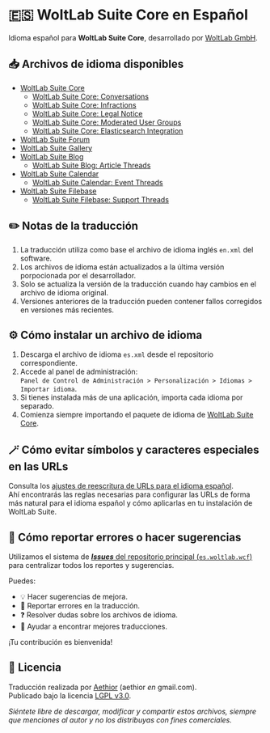 # 🇪🇸 WoltLab Suite Core en Español

Idioma español para **WoltLab Suite Core**, desarrollado por [WoltLab GmbH](https://github.com/WoltLab).

## 📥 Archivos de idioma disponibles
* [WoltLab Suite Core](https://github.com/woltlab-suite-spanish/es.woltlab.wcf)
    * [WoltLab Suite Core: Conversations](https://github.com/woltlab-suite-spanish/es.woltlab.wcf.conversation)
    * [WoltLab Suite Core: Infractions](https://github.com/woltlab-suite-spanish/es.woltlab.wcf.infraction)
    * [WoltLab Suite Core: Legal Notice](https://github.com/woltlab-suite-spanish/es.woltlab.wcf.legalNotice)
    * [WoltLab Suite Core: Moderated User Groups](https://github.com/woltlab-suite-spanish/es.woltlab.wcf.moderatedUserGroup)
    * [WoltLab Suite Core: Elasticsearch Integration](https://github.com/woltlab-suite-spanish/es.woltlab.wcf.elasticSearch)
* [WoltLab Suite Forum](https://github.com/woltlab-suite-spanish/es.woltlab.wbb)
* [WoltLab Suite Gallery](https://github.com/woltlab-suite-spanish/es.woltlab.gallery)
* [WoltLab Suite Blog](https://github.com/woltlab-suite-spanish/es.woltlab.blog)
    * [WoltLab Suite Blog: Article Threads](https://github.com/woltlab-suite-spanish/es.woltlab.blog.entryThread)
* [WoltLab Suite Calendar](https://github.com/woltlab-suite-spanish/es.woltlab.calendar)
    * [WoltLab Suite Calendar: Event Threads](https://github.com/woltlab-suite-spanish/es.woltlab.calendar.eventThread)
* [WoltLab Suite Filebase](https://github.com/woltlab-suite-spanish/es.woltlab.filebase)
    * [WoltLab Suite Filebase: Support Threads](https://github.com/woltlab-suite-spanish/es.woltlab.filebase.supportThread)

## ✏️ Notas de la traducción
1. La traducción utiliza como base el archivo de idioma inglés `en.xml` del software.  
2. Los archivos de idioma están actualizados a la última versión porpocionada por el desarrollador.  
3. Solo se actualiza la versión de la traducción cuando hay cambios en el archivo de idioma original.   
4. Versiones anteriores de la traducción pueden contener fallos corregidos en versiones más recientes.  
  
## ⚙️ Cómo instalar un archivo de idioma

1. Descarga el archivo de idioma `es.xml` desde el repositorio correspondiente.
2. Accede al panel de administración:  
   `Panel de Control de Administración > Personalización > Idiomas > Importar idioma`.  
4. Si tienes instalada más de una aplicación, importa cada idioma por separado.
5. Comienza siempre importando el paquete de idioma de [WoltLab Suite Core](https://github.com/woltlab-suite-spanish/es.woltlab.wcf).

## 🪄 Cómo evitar símbolos y caracteres especiales en las URLs

Consulta los [ajustes de reescritura de URLs para el idioma español](https://github.com/woltlab-suite-es/es.woltlab.wcf/issues/14).  
Ahí encontrarás las reglas necesarias para configurar las URLs de forma más natural para el idioma español y cómo aplicarlas en tu instalación de WoltLab Suite.

## 🎯 Cómo reportar errores o hacer sugerencias

Utilizamos el sistema de [***Issues*** del repositorio principal (`es.woltlab.wcf`)](https://github.com/woltlab-suite-es/es.woltlab.wcf/issues) para centralizar todos los reportes y sugerencias.

Puedes:
- 💡 Hacer sugerencias de mejora.
- 🐞 Reportar errores en la traducción.
- ❓ Resolver dudas sobre los archivos de idioma.
- 💬 Ayudar a encontrar mejores traducciones.

¡Tu contribución es bienvenida!

## 📃 Licencia

Traducción realizada por [Aethior](https://github.com/aethior) (aethior *en* gmail.com).  
Publicado bajo la licencia [LGPL v3.0](https://www.gnu.org/licenses/lgpl-3.0.txt).

*Siéntete libre de descargar, modificar y compartir estos archivos, siempre que menciones al autor y no los distribuyas con fines comerciales.*

